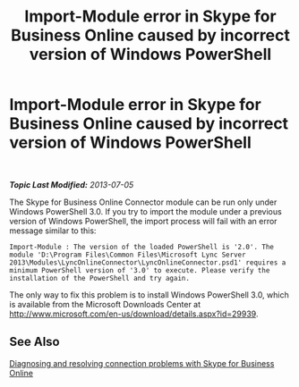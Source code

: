 ﻿---
title: Import-Module error in Skype for Business Online caused by incorrect version of Windows PowerShell
TOCTitle: Import-Module error caused by incorrect version of Windows PowerShell
ms:assetid: 6c209f41-2b97-4dda-b0b7-e5b582d3e6b6
ms:mtpsurl: https://technet.microsoft.com/en-us/library/Dn362802(v=OCS.15)
ms:contentKeyID: 56558819
ms.date: 05/04/2015
mtps_version: v=OCS.15
---

<div data-xmlns="http://www.w3.org/1999/xhtml">

<div class="topic" data-xmlns="http://www.w3.org/1999/xhtml" data-msxsl="urn:schemas-microsoft-com:xslt" data-cs="http://msdn.microsoft.com/en-us/">

<div data-asp="http://msdn2.microsoft.com/asp">

# Import-Module error in Skype for Business Online caused by incorrect version of Windows PowerShell

</div>

<div id="mainSection">

<div id="mainBody">

<span> </span>

_**Topic Last Modified:** 2013-07-05_

The Skype for Business Online Connector module can be run only under Windows PowerShell 3.0. If you try to import the module under a previous version of Windows PowerShell, the import process will fail with an error message similar to this:

    Import-Module : The version of the loaded PowerShell is '2.0'. The module 'D:\Program Files\Common Files\Microsoft Lync Server 2013\Modules\LyncOnlineConnector\LyncOnlineConnector.psd1' requires a minimum PowerShell version of '3.0' to execute. Please verify the installation of the PowerShell and try again.

The only way to fix this problem is to install Windows PowerShell 3.0, which is available from the Microsoft Downloads Center at <http://www.microsoft.com/en-us/download/details.aspx?id=29939>.

<div>

## See Also


[Diagnosing and resolving connection problems with Skype for Business Online](diagnosing-and-resolving-connection-problems-with-skype-for-business-online.md)  
  

</div>

</div>

<span> </span>

</div>

</div>

</div>

